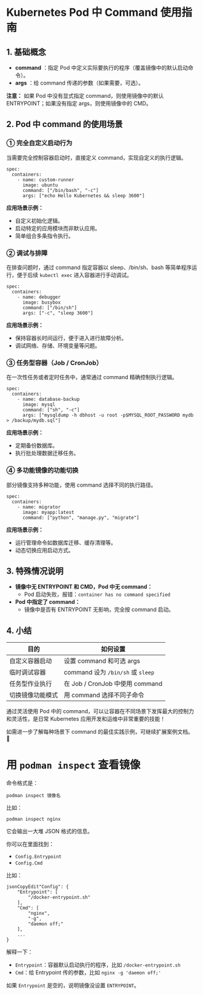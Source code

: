 # Kubernetes Pod 中 Command 使用指南

## 1. 基础概念

- **command** ：指定 Pod 中定义实际要执行的程序（覆盖镜像中的默认启动命令）。
- **args** ：给 command 传递的参数（如果需要，可选）。

**注意：** 如果 Pod 中没有显式指定 command，则使用镜像中的默认 ENTRYPOINT；如果没有指定 args，则使用镜像中的 CMD。

## 2. Pod 中 command 的使用场景

### ① 完全自定义启动行为

当需要完全控制容器启动时，直接定义 command，实现自定义的执行逻辑。

```
spec:
  containers:
    - name: custom-runner
      image: ubuntu
      command: ["/bin/bash", "-c"]
      args: ["echo Hello Kubernetes && sleep 3600"]
```

**应用场景示例：**

- 自定义初始化逻辑。
- 启动特定的应用模块而非默认应用。
- 简单组合多条指令执行。

### ② 调试与排障

在排查问题时，通过 command 指定容器以 sleep、/bin/sh、bash 等简单程序运行，便于后续 `kubectl exec` 进入容器进行手动调试。

```
spec:
  containers:
    - name: debugger
      image: busybox
      command: ["/bin/sh"]
      args: ["-c", "sleep 3600"]
```

**应用场景示例：**

- 保持容器长时间运行，便于进入进行故障分析。
- 调试网络、存储、环境变量等问题。

### ③ 任务型容器（Job / CronJob）

在一次性任务或者定时任务中，通常通过 command 精确控制执行逻辑。

```
spec:
  containers:
    - name: database-backup
      image: mysql
      command: ["sh", "-c"]
      args: ["mysqldump -h dbhost -u root -p$MYSQL_ROOT_PASSWORD mydb > /backup/mydb.sql"]
```

**应用场景示例：**

- 定期备份数据库。
- 执行批处理数据迁移任务。

### ④ 多功能镜像的功能切换

部分镜像支持多种功能，使用 command 选择不同的执行路径。

```
spec:
  containers:
    - name: migrator
      image: myapp:latest
      command: ["python", "manage.py", "migrate"]
```

**应用场景示例：**

- 运行管理命令如数据库迁移、缓存清理等。
- 动态切换应用启动方式。

## 3. 特殊情况说明

- **镜像中无 ENTRYPOINT 和 CMD，Pod 中无 command：**
  - Pod 启动失败，报错：`container has no command specified`
- **Pod 中指定了 command：**
  - 镜像中是否有 ENTRYPOINT 无影响，完全按 command 启动。

## 4. 小结

| 目的             | 如何设置                          |
| ---------------- | --------------------------------- |
| 自定义容器启动   | 设置 command 和可选 args          |
| 临时调试容器     | command 设为 `/bin/sh` 或 `sleep` |
| 任务型作业执行   | 在 Job / CronJob 中使用 command   |
| 切换镜像功能模式 | 用 command 选择不同子命令         |

通过灵活使用 Pod 中的 command，可以让容器在不同场景下发挥最大的控制力和灵活性，是日常 Kubernetes 应用开发和运维中非常重要的技能！

如需进一步了解每种场景下 command 的最佳实践示例，可继续扩展案例文档。 🚀





# 用 `podman inspect` 查看镜像

命令格式是：

```
podman inspect 镜像名
```

比如：

```
podman inspect nginx
```

它会输出一大堆 JSON 格式的信息。

你可以在里面找到：

- `Config.Entrypoint`
- `Config.Cmd`

比如：

```
jsonCopyEdit"Config": {
    "Entrypoint": [
        "/docker-entrypoint.sh"
    ],
    "Cmd": [
        "nginx",
        "-g",
        "daemon off;"
    ],
    ...
}
```

解释一下：

- `Entrypoint`：容器默认启动执行的程序，比如 `/docker-entrypoint.sh`
- `Cmd`：给 Entrypoint 传的参数，比如 `nginx -g 'daemon off;'`

如果 `Entrypoint` 是空的，说明镜像没设置 `ENTRYPOINT`。